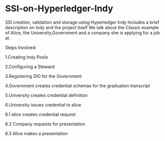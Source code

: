 # SSI-on-Hyperledger-Indy
SSI creation, validation and storage using Hyperledger Indy 
Includes a brief description on Indy and the project itself
We talk about the Classic example of Alice, the University,Government and a company she is applying for a job at.


Steps Involved:


1.Creating Indy Pools

2.Configuring a Steward

3.Registering DID for the Government

4.Government creates credential schemas for the graduation transcript

5.University creates credential definition

6.University issues credential to alice

  6.1 alice creates credential request
  
  6.2 Company requests for presentation
  
  6.3 Alice makes a presentation
